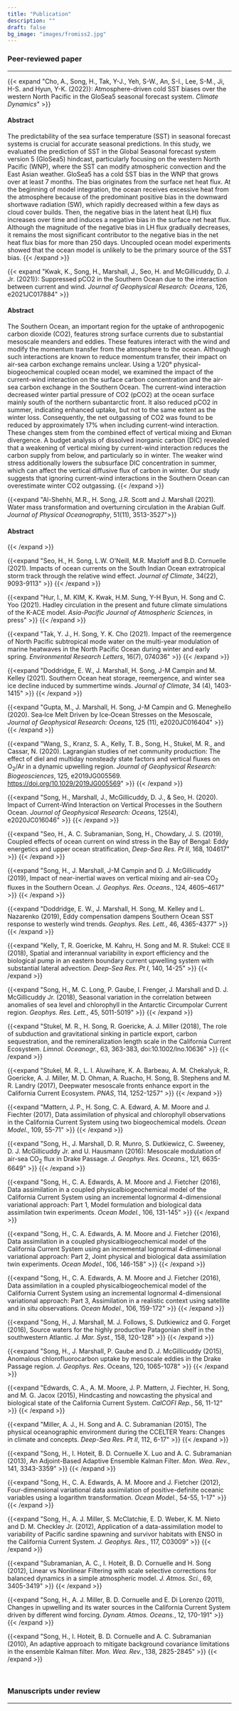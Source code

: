 ```yaml
---
title: "Publication"
description: ""
draft: false
bg_image: "images/fromiss2.jpg"
---
```



### Peer-reviewed paper
--------------
{{< expand "Cho, A., Song, H., Tak, Y-J., Yeh, S-W., An, S-I., Lee, S-M., Ji, H-S. and Hyun, Y-K. (2022)}: Atmosphere-driven cold SST biases over the western North Pacific in the GloSea5 seasonal forecast system. _Climate Dynamics_" >}}
#### Abstract
The predictability of the sea surface temperature (SST) in seasonal forecast systems is crucial for accurate seasonal predictions. In this study, we evaluated the prediction of SST in the Global Seasonal forecast system version 5 (GloSea5) hindcast, particularly focusing on the western North Pacific (WNP), where the SST can modify atmospheric convection and the East Asian weather. GloSea5 has a cold SST bias in the WNP that grows over at least 7 months. The bias originates from the surface net heat flux. At the beginning of model integration, the ocean receives excessive heat from the atmosphere because of the predominant positive bias in the downward shortwave radiation (SW), which rapidly decreased within a few days as cloud cover builds. Then, the negative bias in the latent heat (LH) flux increases over time and induces a negative bias in the surface net heat flux. Although the magnitude of the negative bias in LH flux gradually decreases, it remains the most significant contributor to the negative bias in the net heat flux bias for more than 250 days. Uncoupled ocean model experiments showed that the ocean model is unlikely to be the primary source of the SST bias.
{{< /expand >}}

{{< expand "Kwak, K., Song, H., Marshall, J., Seo, H. and McGillicuddy, D. J. Jr. (2021)}: Suppressed pCO2 in the Southern Ocean due to the interaction between current and wind. _Journal of Geophysical Research: Oceans_, 126, e2021JC017884" >}}
#### Abstract
The Southern Ocean, an important region for the uptake of anthropogenic carbon dioxide (CO2), features strong surface currents due to substantial mesoscale meanders and eddies. These features interact with the wind and modify the momentum transfer from the atmosphere to the ocean. Although such interactions are known to reduce momentum transfer, their impact on air-sea carbon exchange remains unclear. Using a 1/20° physical-biogeochemical coupled ocean model, we examined the impact of the current-wind interaction on the surface carbon concentration and the air-sea carbon exchange in the Southern Ocean. The current-wind interaction decreased winter partial pressure of CO2 (pCO2) at the ocean surface mainly south of the northern subantarctic front. It also reduced pCO2 in summer, indicating enhanced uptake, but not to the same extent as the winter loss. Consequently, the net outgassing of CO2 was found to be reduced by approximately 17% when including current-wind interaction. These changes stem from the combined effect of vertical mixing and Ekman divergence. A budget analysis of dissolved inorganic carbon (DIC) revealed that a weakening of vertical mixing by current-wind interaction reduces the carbon supply from below, and particularly so in winter. The weaker wind stress additionally lowers the subsurface DIC concentration in summer, which can affect the vertical diffusive flux of carbon in winter. Our study suggests that ignoring current-wind interactions in the Southern Ocean can overestimate winter CO2 outgassing.
{{< /expand >}}

{{<expand "Al-Shehhi, M.R., H. Song, J.R. Scott and J. Marshall (2021). Water mass transformation and overturning circulation in the Arabian Gulf. _Journal of Physical Oceanography_, 51(11), 3513-3527">}}
#### Abstract
{{< /expand >}}

{{<expand "Seo, H., H. Song, L.W. O'Neill, M.R. Mazloff and B.D. Cornuelle (2021). Impacts of ocean currents on the South Indian Ocean extratropical storm track through the relative wind effect. _Journal of Climate_, 34(22), 9093-9113" >}}
{{< /expand >}}

{{<expand "Hur, I., M. KIM, K. Kwak, H.M. Sung, Y-H Byun, H. Song and C. Yoo (2021). Hadley circulation in the present and future climate simulations of the K-ACE model. _Asia-Pacific Journal of Atmospheric Sciences_, in press" >}}
{{< /expand >}}

{{<expand "Tak, Y. J., H. Song, Y. K. Cho (2021). Impact of the reemergence of North Pacific subtropical mode water on the multi-year modulation of marine heatwaves in the North Pacific Ocean during winter and early spring. _Environmental Research Letters_, 16(7), 074036" >}}
{{< /expand >}}

{{<expand "Doddridge, E. W., J. Marshall, H. Song, J-M Campin and M. Kelley (2021). Southern Ocean heat storage, reemergence, and winter sea ice decline induced by summertime winds. _Journal of Climate_, 34 (4), 1403-1415" >}}
{{< /expand >}}

{{<expand "Gupta, M., J. Marshall, H. Song, J-M Campin and G. Meneghello (2020). Sea‐Ice Melt Driven by Ice‐Ocean Stresses on the Mesoscale, _Journal of Geophysical Research: Oceans_, 125 (11), e2020JC016404" >}}
{{< /expand >}}

{{<expand "Wang, S., Kranz, S. A., Kelly, T. B., Song, H., Stukel, M. R., and Cassar, N. (2020). Lagrangian studies of net community production: The effect of diel and multiday nonsteady state factors and vertical fluxes on O<sub>2</sub>/Ar in a dynamic upwelling region. _Journal of Geophysical Research: Biogeosciences_, 125, e2019JG005569. https://doi.org/10.1029/2019JG005569" >}}
{{< /expand >}}

{{<expand "Song, H., Marshall, J., McGillicuddy, D. J., & Seo, H. (2020). Impact of Current-Wind Interaction on Vertical Processes in the Southern Ocean. _Journal of Geophysical Research: Oceans_, 125(4), e2020JC016046" >}}
{{< /expand >}}

{{<expand "Seo, H., A. C. Subramanian, Song, H., Chowdary, J. S. (2019), Coupled effects of ocean current on wind stress in the Bay of Bengal: Eddy energetics and upper ocean stratification, _Deep-Sea Res. Pt II_, 168, 104617" >}}
{{< /expand >}}

{{<expand "Song, H., J. Marshall, J-M Campin and D. J. McGillicuddy (2019), Impact of near-inertial waves on vertical mixing and air-sea CO<sub>2</sub> fluxes in the Southern Ocean. _J. Geophys. Res. Oceans._, 124, 4605–4617" >}}
{{< /expand >}}

{{<expand "Doddridge, E. W., J. Marshall, H. Song, M. Kelley and L. Nazarenko (2019), Eddy compensation dampens Southern Ocean SST response to westerly wind trends. _Geophys. Res. Lett._, 46, 4365-4377" >}}
{{< /expand >}}

{{<expand "Kelly, T, R. Goericke, M. Kahru, H. Song and M. R. Stukel: CCE II (2018), Spatial and interannual variability in export efficiency and the biological pump in an eastern boundary current upwelling system with substantial lateral advection. _Deep-Sea Res. Pt I_, 140, 14-25" >}}
{{< /expand >}}

{{<expand "Song, H., M. C. Long, P. Gaube, I. Frenger, J. Marshall and D. J. McGillicuddy Jr. (2018), Seasonal variation in the correlation between anomalies of sea level and chlorophyll in the Antarctic Circumpolar Current region. _Geophys. Res. Lett._, 45, 5011-5019" >}}
{{< /expand >}}

{{<expand "Stukel, M. R., H. Song, R. Goericke, A. J. Miller (2018), The role of subduction and gravitational sinking in particle export, carbon sequestration, and the remineralization length scale in the California Current Ecosystem. _Limnol. Oceanogr._, 63, 363-383, doi:10.1002/lno.10636" >}}
{{< /expand >}}

{{<expand "Stukel, M. R., L. I. Aluwihare, K. A. Barbeau, A. M. Chekalyuk, R. Goericke, A. J. Miller, M. D. Ohman, A. Ruacho, H. Song, B. Stephens and M. R. Landry (2017), Deepwater mesoscale fronts enhance export in the California Current Ecosystem. _PNAS_, 114, 1252-1257" >}}
{{< /expand >}}

{{<expand "Mattern, J. P., H. Song, C. A. Edward, A. M. Moore and J. Fiechter (2017), Data assimilation of physical and chlorophyll observations in the California Current System using two biogeochemical models. _Ocean Model._, 109, 55-71" >}}
{{< /expand >}}

{{<expand "Song, H., J. Marshall, D. R. Munro, S. Dutkiewicz, C. Sweeney, D. J. McGillicuddy Jr. and U. Hausmann (2016): Mesoscale modulation of air-sea CO<sub>2</sub> flux in Drake Passage. _J. Geophys. Res. Oceans._, 121, 6635-6649" >}}
{{< /expand >}}

{{<expand "Song, H., C. A. Edwards, A. M. Moore and J. Fietcher (2016), Data assimilation in a coupled physicalbiogeochemical model of the California Current System using an incremental lognormal 4-dimensional variational approach: Part 1, Model formulation and biological data assimilation twin experiments. _Ocean Model._, 106, 131-145" >}}
{{< /expand >}}

{{<expand "Song, H., C. A. Edwards, A. M. Moore and J. Fietcher (2016), Data assimilation in a coupled physicalbiogeochemical model of the California Current System using an incremental lognormal 4-dimensional variational approach: Part 2, Joint physical and biological data assimilation twin experiments. _Ocean Model._, 106, 146-158" >}}
{{< /expand >}}

{{<expand "Song, H., C. A. Edwards, A. M. Moore and J. Fietcher (2016), Data assimilation in a coupled physicalbiogeochemical model of the California Current System using an incremental lognormal 4-dimensional variational approach: Part 3, Assimilation in a realistic context using satellite and in situ observations. _Ocean Model._, 106, 159-172" >}}
{{< /expand >}}

{{<expand "Song, H., J. Marshall, M. J. Follows, S. Dutkiewicz and G. Forget (2016), Source waters for the highly productive Patagonian shelf in the southwestern Atlantic. _J. Mar. Syst._, 158, 120-128" >}}
{{< /expand >}}

{{<expand "Song, H., J. Marshall, P. Gaube and D. J. McGillicuddy (2015), Anomalous chlorofluorocarbon uptake by mesoscale eddies in the Drake Passage region. _J. Geophys. Res_. Oceans, 120, 1065-1078" >}}
{{< /expand >}}

{{<expand "Edwards, C. A., A. M. Moore, J. P. Mattern, J. Fiechter, H. Song, and M. G. Jacox (2015), Hindcasting and nowcasting the physical and biological state of the California Current System. _CalCOFI Rep._, 56, 11-12" >}}
{{< /expand >}}

{{<expand "Miller, A. J., H. Song and A. C. Subramanian (2015), The physical oceanographic environment during the CCELTER Years: Changes in climate and concepts. _Deep-Sea Res. Pt II_, 112, 6-17" >}}
{{< /expand >}}

{{<expand "Song, H., I. Hoteit, B. D. Cornuelle X. Luo and A. C. Subramanian (2013), An Adjoint-Based Adaptive Ensemble Kalman Filter. _Mon. Wea. Rev._, 141, 3343-3359" >}}
{{< /expand >}}

{{<expand "Song, H., C. A. Edwards, A. M. Moore and J. Fietcher (2012), Four-dimensional variational data assimilation of positive-definite oceanic variables using a logarithm transformation. _Ocean Model._, 54-55, 1-17" >}}
{{< /expand >}}

{{<expand "Song, H., A. J. Miller, S. McClatchie, E. D. Weber, K. M. Nieto and D. M. Checkley Jr. (2012), Application of a data-assimilation model to variability of Pacific sardine spawning and survivor habitats with ENSO in the California Current System. _J. Geophys. Res._, 117, C03009" >}}
{{< /expand >}}

{{<expand "Subramanian, A. C., I. Hoteit, B. D. Cornuelle and H. Song (2012), Linear vs Nonlinear Filtering with scale selective corrections for balanced dynamics in a simple atmospheric model. _J. Atmos. Sci._, 69, 3405-3419" >}}
{{< /expand >}}

{{<expand "Song, H., A. J. Miller, B. D. Cornuelle and E. Di Lorenzo (2011), Changes in upwelling and its water sources in the California Current System driven by different wind forcing. _Dynam. Atmos. Oceans._, 12, 170-191" >}}
{{< /expand >}}

{{<expand "Song, H., I. Hoteit, B. D. Cornuelle and A. C. Subramanian (2010), An adaptive approach to mitigate background covariance limitations in the ensemble Kalman filter. _Mon. Wea. Rev._, 138, 2825-2845" >}}
{{< /expand >}}

<br>

### Manuscripts under review
------------
